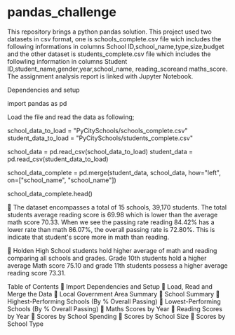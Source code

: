 # pandas_challenge

This repository brings a python pandas solution. This project used 
two datasets in csv format, one is schools_complete.csv file wich includes the following
informations in columns School ID,school_name,type,size,budget and the other dataset is students_complete.csv file 
which includes the followling information in columns Student ID,student_name,gender,year,school_name,
reading_scoreand maths_score. The assignment analysis report is linked with Jupyter Notebook.

Dependencies and setup

import pandas as pd


Load the file and read the data as following;

school_data_to_load = "PyCitySchools/schools_complete.csv"
student_data_to_load = "PyCitySchools/students_complete.csv"

school_data = pd.read_csv(school_data_to_load)
student_data = pd.read_csv(student_data_to_load)

school_data_complete = pd.merge(student_data, school_data, how="left", on=["school_name", "school_name"])


school_data_complete.head()

	The dataset encompasses a total of 15 schools, 39,170 students. The total students average reading score is 69.98 which is lower than the average math score 70.33. When we see the passing rate reading 84.42% has a lower rate than math 86.07%, the overall passing rate is 72.80%. This is indicate that student's score more in math than reading.

	Holden High School students hold higher average of math and reading comparing all schools and grades. Grade 10th students hold a higher average Math score 75.10 and grade 11th students possess a higher average reading score 73.31.

Table of Contents
	Import Dependencies and Setup
	Load, Read and Merge the Data
	Local Government Area Summary
	School Summary
	Highest-Performing Schools (By % Overall Passing)
	Lowest-Performing Schools (By % Overall Passing)
	Maths Scores by Year
	Reading Scores by Year
	Scores by School Spending
	Scores by School Size
	Scores by School Type
